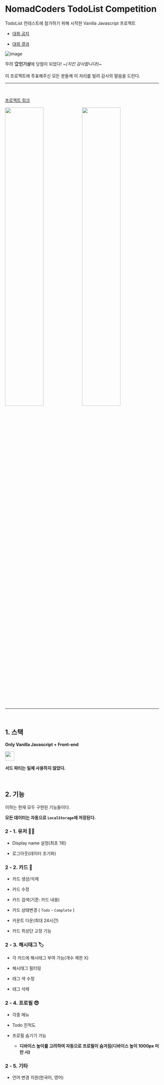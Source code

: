 # NomadCoders TodoList Competition

TodoList 컨테스트에 참가하기 위해 시작한 Vanilla Javascript 프로젝트

* [대회 공지](https://nomadcoders.co/community/thread/182)

* [대회 결과](https://nomadcoders.co/community/thread/452)

![image](https://user-images.githubusercontent.com/67461578/110208724-386c9380-7ecc-11eb-9a20-63cf4ba3c760.png)

무려 🏆**인기상**에 당첨이 되었다! ~*(치킨 감사합니다!)*~

이 프로젝트에 투표해주신 모든 분들께 이 자리를 빌려 감사의 말씀을 드린다.

---

<br />

[프로젝트 링크](https://pshtony1.github.io/noamd-todo-competition/)

<img src="https://user-images.githubusercontent.com/67461578/110208885-00b21b80-7ecd-11eb-8eb8-958cbf04ecc7.png" width="50%" /><img src="https://user-images.githubusercontent.com/67461578/110208916-1cb5bd00-7ecd-11eb-864e-4a13cfcb4cc0.png" width="50%" />

---

<br />

## 1. 스택

**Only Vanilla Javascript + Front-end**

<img src="https://img.shields.io/badge/Javascript-1f232a?style=flat-square&logo=JavaSCript&logoColor=f0db4f" height="30px" /> 

**서드 파티는 일체 사용하지 않았다.**

<br />

## 2. 기능

이하는 현재 모두 구현된 기능들이다.

**모든 데이터는 자동으로 `LocalStorage`에 저장된다.**

### 2 - 1. 유저 🙍‍♂️

* Display name 설정(최초 1회)

* 로그아웃(데이터 초기화)

### 2 - 2. 카드 📝

* 카드 생성/삭제

* 카드 수정

* 카드 검색(기준: 카드 내용)

* 카드 상태변경 ( `Todo` - `Complete` )

* 카운트 다운(최대 24시간)

* 카드 최상단 고정 기능

### 2 - 3. 해시태그 🏷

* 각 카드에 해시태그 부여 가능(개수 제한 X)

* 해시태그 필터링

* 태그 색 수정

* 태그 삭제

### 2 - 4. 프로필 😎

* 각종 메뉴

* Todo 진척도

* 프로필 숨기기 가능
  * **디바이스 높이를 고려하여 자동으로 프로필이 숨겨짐(디바이스 높이 1000px 미만 시)**

### 2 - 5. 기타

* 언어 변경 지원(한국어, 영어)
